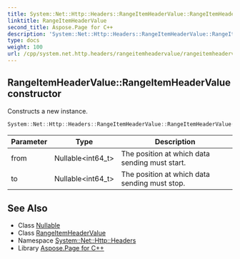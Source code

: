 ```yaml
---
title: System::Net::Http::Headers::RangeItemHeaderValue::RangeItemHeaderValue constructor
linktitle: RangeItemHeaderValue
second_title: Aspose.Page for C++
description: 'System::Net::Http::Headers::RangeItemHeaderValue::RangeItemHeaderValue constructor. Constructs a new instance in C++.'
type: docs
weight: 100
url: /cpp/system.net.http.headers/rangeitemheadervalue/rangeitemheadervalue/
---
```

## RangeItemHeaderValue::RangeItemHeaderValue constructor


Constructs a new instance.

```cpp
System::Net::Http::Headers::RangeItemHeaderValue::RangeItemHeaderValue(Nullable<int64_t> from, Nullable<int64_t> to)
```


| Parameter | Type | Description |
| --- | --- | --- |
| from | Nullable\<int64_t\> | The position at which data sending must start. |
| to | Nullable\<int64_t\> | The position at which data sending must stop. |

## See Also

* Class [Nullable](../../../system/nullable/)
* Class [RangeItemHeaderValue](../)
* Namespace [System::Net::Http::Headers](../../)
* Library [Aspose.Page for C++](../../../)
